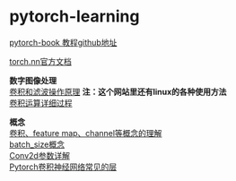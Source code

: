 # pytorch-learning

[pytorch-book 教程github地址](https://github.com/chenyuntc/pytorch-book)

[torch.nn官方文档](https://pytorch.org/docs/stable/nn.html#)  

**数字图像处理**  
[卷积和滤波操作原理](https://www.cnblogs.com/xiaojianliu/p/9075872.html)  **注：这个网站里还有linux的各种使用方法**    
[卷积运算详细过程](https://blog.csdn.net/u013539952/article/details/80610260)



**概念**   
[卷积、feature map、channel等概念的理解](https://blog.csdn.net/tangxinru123/article/details/100742269)  
[batch_size概念](https://www.cnblogs.com/gengyi/p/9853664.html)  
[Conv2d参数详解](https://blog.csdn.net/lzc842650834/article/details/90265621)  
[Pytorch卷积神经网络常见的层](https://www.jianshu.com/p/343e1d994c39)  
